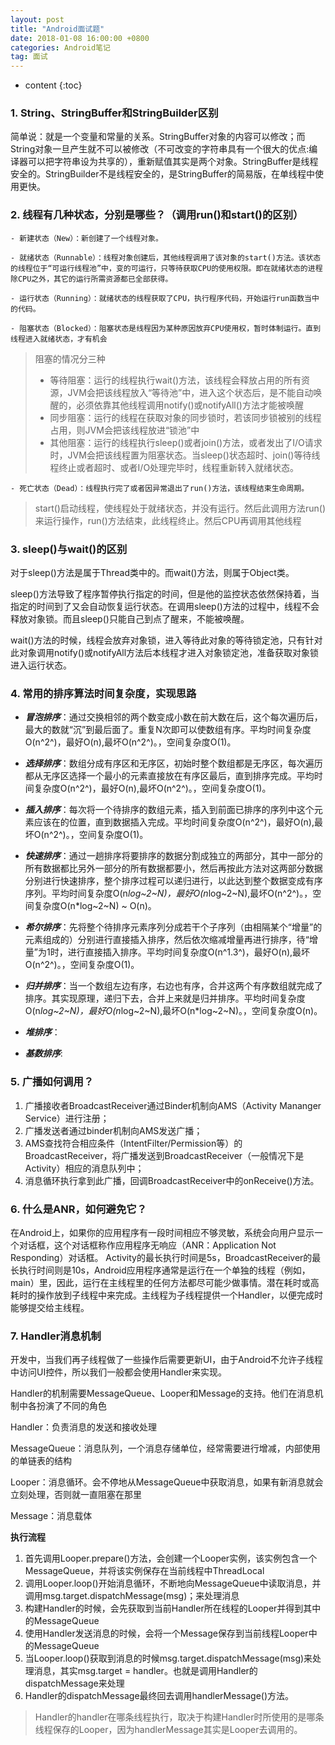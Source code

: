 ```yaml
---
layout: post
title: "Android面试题"
date: 2018-01-08 16:00:00 +0800
categories: Android笔记
tag: 面试
---
```

* content
{:toc}

### 1. String、StringBuffer和StringBuilder区别
简单说：就是一个变量和常量的关系。StringBuffer对象的内容可以修改；而String对象一旦产生就不可以被修改（不可改变的字符串具有一个很大的优点:编译器可以把字符串设为共享的），重新赋值其实是两个对象。StringBuffer是线程安全的。StringBuilder不是线程安全的，是StringBuffer的简易版，在单线程中使用更快。

### 2. 线程有几种状态，分别是哪些？（调用run()和start()的区别）
	- 新建状态（New）：新创建了一个线程对象。

	- 就绪状态（Runnable）：线程对象创建后，其他线程调用了该对象的start()方法。该状态的线程位于“可运行线程池”中，变的可运行，只等待获取CPU的使用权限。即在就绪状态的进程除CPU之外，其它的运行所需资源都已全部获得。

	- 运行状态（Running）：就绪状态的线程获取了CPU，执行程序代码，开始运行run函数当中的代码。

	- 阻塞状态（Blocked）：阻塞状态是线程因为某种原因放弃CPU使用权，暂时体制运行。直到线程进入就绪状态，才有机会

>阻塞的情况分三种
>- 等待阻塞：运行的线程执行wait()方法，该线程会释放占用的所有资源，JVM会把该线程放入“等待池”中，进入这个状态后，是不能自动唤醒的，必须依靠其他线程调用notify()或notifyAll()方法才能被唤醒
>- 同步阻塞：运行的线程在获取对象的同步锁时，若该同步锁被别的线程占用，则JVM会把该线程放进“锁池”中
>- 其他阻塞：运行的线程执行sleep()或者join()方法，或者发出了I/O请求时，JVM会把该线程置为阻塞状态。当sleep()状态超时、join()等待线程终止或者超时、或者I/O处理完毕时，线程重新转入就绪状态。

	- 死亡状态（Dead）：线程执行完了或者因异常退出了run()方法，该线程结束生命周期。


> start()启动线程，使线程处于就绪状态，并没有运行。然后此调用方法run()来运行操作，run()方法结束，此线程终止。然后CPU再调用其他线程

### 3. sleep()与wait()的区别
对于sleep()方法是属于Thread类中的。而wait()方法，则属于Object类。

sleep()方法导致了程序暂停执行指定的时间，但是他的监控状态依然保持着，当指定的时间到了又会自动恢复运行状态。在调用sleep()方法的过程中，线程不会释放对象锁。而且sleep()只能自己到点了醒来，不能被唤醒。

wait()方法的时候，线程会放弃对象锁，进入等待此对象的等待锁定池，只有针对此对象调用notify()或notifyAll方法后本线程才进入对象锁定池，准备获取对象锁进入运行状态。

### 4. 常用的排序算法时间复杂度，实现思路
- ***冒泡排序***：通过交换相邻的两个数变成小数在前大数在后，这个每次遍历后，最大的数就“沉”到最后面了。重复N次即可以使数组有序。平均时间复杂度O(n^2^)，最好O(n),最坏O(n^2^)。，空间复杂度O(1)。

- ***选择排序***：数组分成有序区和无序区，初始时整个数组都是无序区，每次遍历都从无序区选择一个最小的元素直接放在有序区最后，直到排序完成。平均时间复杂度O(n^2^)，最好O(n),最坏O(n^2^)。，空间复杂度O(1)。

- ***插入排序***：每次将一个待排序的数组元素，插入到前面已排序的序列中这个元素应该在的位置，直到数据插入完成。平均时间复杂度O(n^2^)，最好O(n),最坏O(n^2^)。，空间复杂度O(1)。

- ***快速排序***：通过一趟排序将要排序的数据分割成独立的两部分，其中一部分的所有数据都比另外一部分的所有数据都要小，然后再按此方法对这两部分数据分别进行快速排序，整个排序过程可以递归进行，以此达到整个数据变成有序序列。平均时间复杂度O(n*log~2~N)，最好O(n*log~2~N),最坏O(n^2^)。，空间复杂度O(n*log~2~N) ~ O(n)。

- ***希尔排序***：先将整个待排序元素序列分成若干个子序列（由相隔某个“增量”的元素组成的）分别进行直接插入排序，然后依次缩减增量再进行排序，待“增量”为1时，进行直接插入排序。平均时间复杂度O(n^1.3^)，最好O(n),最坏O(n^2^)。，空间复杂度O(1)。

- ***归并排序***：当一个数组左边有序，右边也有序，合并这两个有序数组就完成了排序。其实现原理，递归下去，合并上来就是归并排序。平均时间复杂度O(n*log~2~N)，最好O(n*log~2~N),最坏O(n*log~2~N)。，空间复杂度O(n)。

- ***堆排序***：

- ***基数排序***:

### 5. 广播如何调用？
1. 广播接收者BroadcastReceiver通过Binder机制向AMS（Activity Mananger Service）进行注册；
2. 广播发送者通过binder机制向AMS发送广播；
3. AMS查找符合相应条件（IntentFilter/Permission等）的BroadcastReceiver，将广播发送到BroadcastReceiver（一般情况下是Activity）相应的消息队列中；
4. 消息循环执行拿到此广播，回调BroadcastReceiver中的onReceive()方法。

### 6. 什么是ANR，如何避免它？

在Android上，如果你的应用程序有一段时间相应不够灵敏，系统会向用户显示一个对话框，这个对话框称作应用程序无响应（ANR：Application Not Responding）对话框。
Activity的最长执行时间是5s，BroadcastReceiver的最长执行时间则是10s，Android应用程序通常是运行在一个单独的线程（例如，main）里，因此，运行在主线程里的任何方法都尽可能少做事情。潜在耗时或高耗时的操作放到子线程中来完成。主线程为子线程提供一个Handler，以便完成时能够提交给主线程。

### 7. Handler消息机制

开发中，当我们再子线程做了一些操作后需要更新UI，由于Android不允许子线程中访问UI控件，所以我们一般都会使用Handler来实现。

Handler的机制需要MessageQueue、Looper和Message的支持。他们在消息机制中各扮演了不同的角色

Handler：负责消息的发送和接收处理

MessageQueue：消息队列，一个消息存储单位，经常需要进行增减，内部使用的单链表的结构

Looper：消息循环。会不停地从MessageQueue中获取消息，如果有新消息就会立刻处理，否则就一直阻塞在那里

Message：消息载体

**执行流程**
1. 首先调用Looper.prepare()方法，会创建一个Looper实例，该实例包含一个MessageQueue，并将该实例保存在当前线程中ThreadLocal
2. 调用Looper.loop()开始消息循环，不断地向MessageQueue中读取消息，并调用msg.target.dispatchMessage(msg)；来处理消息
3. 构建Handler的时候，会先获取到当前Handler所在线程的Looper并得到其中的MessageQueue
4. 使用Handler发送消息的时候，会将一个Message保存到当前线程Looper中的MessageQueue
5. 当Looper.loop()获取到消息的时候msg.target.dispatchMessage(msg)来处理消息，其实msg.target = handler。也就是调用Handler的dispatchMessage来处理
6. Handler的dispatchMessage最终回去调用handlerMessage()方法。

> Handler的handler在哪条线程执行，取决于构建Handler时所使用的是哪条线程保存的Looper，因为handlerMessage其实是Looper去调用的。